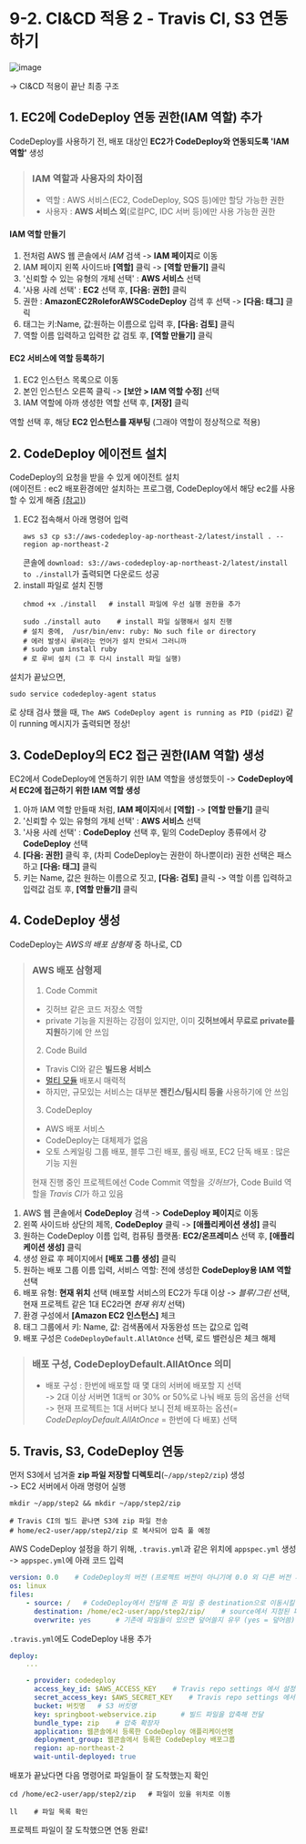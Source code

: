 # 9-2. CI&CD 적용 2 - Travis CI, S3 연동하기

![image](https://user-images.githubusercontent.com/48408417/111033906-ac6fe400-8456-11eb-9672-6e59fef14bf0.png)  

-> CI&CD 적용이 끝난 최종 구조

## 1. EC2에 CodeDeploy 연동 권한(IAM 역할) 추가 

CodeDeploy를 사용하기 전, 배포 대상인 **EC2가 CodeDeploy와 연동되도록 'IAM 역할'** 생성

> ### IAM 역할과 사용자의 차이점
>
> - 역할 : AWS 서비스(EC2, CodeDeploy, SQS 등)에만 할당 가능한 권한
> - 사용자 : **AWS 서비스 외**(로컬PC, IDC 서버 등)에만 사용 가능한 권한

#### IAM 역할 만들기

1. 전처럼 AWS 웹 콘솔에서 *IAM* 검색 -> **IAM 페이지**로 이동
2. IAM 페이지 왼쪽 사이드바 **[역할]** 클릭 -> **[역할 만들기]** 클릭
3. '신뢰할 수 있는 유형의 개체 선택' : **AWS 서비스** 선택
4. '사용 사례 선택' : **EC2** 선택 후, **[다음: 권한]** 클릭
5. 권한 : **AmazonEC2RoleforAWSCodeDeploy** 검색 후 선택 -> **[다음: 태그]** 클릭
6. 태그는 키:Name, 값:원하는 이름으로 입력 후, **[다음: 검토]** 클릭
7. 역할 이름 입력하고 입력한 값 검토 후, **[역할 만들기]** 클릭

#### EC2 서비스에 역할 등록하기

1. EC2 인스턴스 목록으로 이동
2. 본인 인스턴스 오른쪽 클릭 -> **[보안 > IAM 역할 수정]** 선택
3. IAM 역할에 아까 생성한 역할 선택 후, **[저장]** 클릭

역할 선택 후, 해당 **EC2 인스턴스를 재부팅** (그래야 역할이 정상적으로 적용)  


## 2. CodeDeploy 에이전트 설치

CodeDeploy의 요청을 받을 수 있게 에이전트 설치    
(에이전트 : ec2 배포환경에만 설치하는 프로그램, CodeDeploy에서 해당 ec2를 사용할 수 있게 해줌 [(참고)](https://galid1.tistory.com/745))

1. EC2 접속해서 아래 명령어 입력
    ```shell script
    aws s3 cp s3://aws-codedeploy-ap-northeast-2/latest/install . --region ap-northeast-2
    ```
    콘솔에 ```download: s3://aws-codedeploy-ap-northeast-2/latest/install to ./install```가 출력되면 다운로드 성공
2. install 파일로 설치 진행
    ```shell script
    chmod +x ./install   # install 파일에 우선 실행 권한을 추가
    
    sudo ./install auto    # install 파일 실행해서 설치 진행
    # 설치 중에,  /usr/bin/env: ruby: No such file or directory
    # 에러 발생시 루비라는 언어가 설치 안되서 그러니까
    # sudo yum install ruby
    # 로 루비 설치 (그 후 다시 install 파일 실행)
    ```

설치가 끝났으면,  
```shell script
sudo service codedeploy-agent status
```
로 상태 검사 했을 때, ```The AWS CodeDeploy agent is running as PID (pid값)``` 같이 running 메시지가 출력되면 정상!


## 3. CodeDeploy의 EC2 접근 권한(IAM 역할) 생성 

EC2에서 CodeDeploy에 연동하기 위한 IAM 역할을 생성했듯이 -> **CodeDeploy에서 EC2에 접근하기 위한 IAM 역할 생성**  

1. 아까 IAM 역할 만들때 처럼, **IAM 페이지**에서 **[역할]** -> **[역할 만들기]** 클릭
2. '신뢰할 수 있는 유형의 개체 선택' : **AWS 서비스** 선택
3. '사용 사례 선택' : **CodeDeploy** 선택 후, 밑의 CodeDeploy 종류에서 걍 **CodeDeploy** 선택
4. **[다음: 권한]** 클릭 후, (차피 CodeDeploy는 권한이 하나뿐이라) 권한 선택은 패스하고 **[다음: 태그]** 클릭
5. 키는 Name, 값은 원하는 이름으로 짓고, **[다음: 검토]** 클릭 -> 역할 이름 입력하고 입력값 검토 후, **[역할 만들기]** 클릭


## 4. CodeDeploy 생성

CodeDeploy는 *AWS의 배포 삼형제* 중 하나로, CD

> ### AWS 배포 삼형제
> 
> 1. Code Commit 
>   - 깃허브 같은 코드 저장소 역할
>   - private 기능을 지원하는 강점이 있지만, 이미 **깃허브에서 무료로 private를 지원**하기에 안 쓰임
> 2. Code Build
>   - Travis CI와 같은 **빌드용 서비스**
>   - [멀티 모듈](https://woowabros.github.io/study/2019/07/01/multi-module.html) 배포시 매력적
>   - 하지만, 규모있는 서비스는 대부분 **젠킨스/팀시티 등을** 사용하기에 안 쓰임
> 3. CodeDeploy
>   - AWS 배포 서비스
>   - CodeDeploy는 대체제가 없음
>   - 오토 스케일링 그룹 배포, 블루 그린 배포, 롤링 배포, EC2 단독 배포 : 많은 기능 지원
> 
> 현재 진행 중인 프로젝트에선 Code Commit 역할을 *깃허브*가, Code Build 역할을 *Travis CI*가 하고 있음  

1. AWS 웹 콘솔에서 **CodeDeploy** 검색 -> **CodeDeploy 페이지**로 이동
2. 왼쪽 사이드바 상단의 제목, **CodeDeploy** 클릭 -> **[애플리케이션 생성]** 클릭
3. 원하는 CodeDeploy 이름 입력, 컴퓨팅 플랫폼: **EC2/온프레미스** 선택 후, **[애플리케이션 생성]** 클릭 
4. 생성 완료 후 페이지에서 **[배포 그룹 생성]** 클릭
5. 원하는 배포 그룹 이름 입력, 서비스 역할: 전에 생성한 **CodeDeploy용 IAM 역할** 선택
6. 배포 유형: **현재 위치** 선택 (배포할 서비스의 EC2가 두대 이상 -> *블루/그린* 선택, 현재 프로젝트 같은 1대 EC2라면 *현재 위치* 선택)
7. 환경 구성에서 **[Amazon EC2 인스턴스]** 체크
8. 태그 그룹에서 키: Name, 값: 검색폼에서 자동완성 뜨는 값으로 입력
9. 배포 구성은 ```CodeDeployDefault.AllAtOnce``` 선택, 로드 밸런싱은 체크 해제

> ### 배포 구성, CodeDeployDefault.AllAtOnce 의미
>
> - 배포 구성 : 한번에 배포할 때 몇 대의 서버에 배포할 지 선택    
>   -> 2대 이상 서버면 1대씩 or 30% or 50%로 나눠 배포 등의 옵션을 선택  
>   -> 현재 프로젝트는 1대 서버다 보니 전체 배포하는 옵션(= *CodeDeployDefault.AllAtOnce* = 한번에 다 배포) 선택  


## 5. Travis, S3, CodeDeploy 연동

먼저 S3에서 넘겨줄 **zip 파일 저장할 디렉토리**(```~/app/step2/zip```) 생성  
-> EC2 서버에서 아래 명령어 실행
```shell script
mkdir ~/app/step2 && mkdir ~/app/step2/zip

# Travis CI의 빌드 끝나면 S3에 zip 파일 전송 
# home/ec2-user/app/step2/zip 로 복사되어 압축 풀 예정 
```

AWS CodeDeploy 설정을 하기 위해, ```.travis.yml```과 같은 위치에 ```appspec.yml``` 생성  
-> ```appspec.yml```에 아래 코드 입력
```yaml
version: 0.0    # CodeDeploy의 버전 (프로젝트 버전이 아니기에 0.0 외 다른 버전 사용시 오류 발생)
os: linux
files:
    - source: /   # CodeDeploy에서 전달해 준 파일 중 destination으로 이동시킬 대상 지정 (루트 경로(/) = 전체 파일)
      destination: /home/ec2-user/app/step2/zip/    # source에서 지정된 파일을 받을 위치 
      overwrite: yes      # 기존에 파일들이 있으면 덮어쓸지 유무 (yes = 덮어씀)
```

```.travis.yml```에도 CodeDeploy 내용 추가
```yaml
deploy:
    ...

    - provider: codedeploy
      access_key_id: $AWS_ACCESS_KEY    # Travis repo settings 에서 설정한 값
      secret_access_key: $AWS_SECRET_KEY    # Travis repo settings 에서 설정한 값
      bucket: 버킷명   # S3 버킷명
      key: springboot-webservice.zip      # 빌드 파일을 압축해 전달
      bundle_type: zip    # 압축 확장자
      application: 웹콘솔에서 등록한 CodeDeploy 애플리케이션명
      deployment_group: 웹콘솔에서 등록한 CodeDeploy 배포그룹
      region: ap-northeast-2
      wait-until-deployed: true
```

배포가 끝났다면 다음 명령어로 파일들이 잘 도착했는지 확인
```shell script
cd /home/ec2-user/app/step2/zip   # 파일이 있을 위치로 이동

ll    # 파일 목록 확인
```
프로젝트 파일이 잘 도착했으면 연동 완료!
